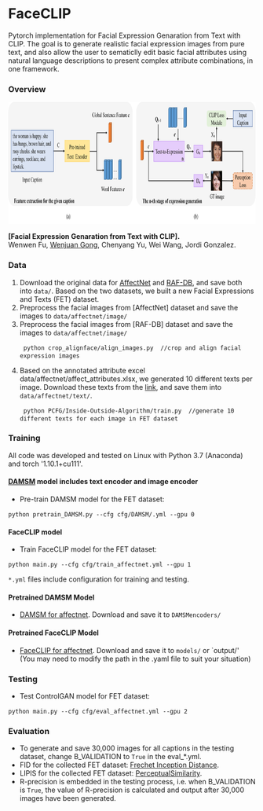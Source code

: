 # FaceCLIP 
Pytorch implementation for Facial Expression Genaration from Text with CLIP. The goal is to generate realistic facial expression images from pure text, and also allow the user to sematiclly edit basic facial attributes using natural language descriptions to present complex attribute combinations, in one framework. 

### Overview
<img src="archi.png" width="900px" height="248px"/>

**[Facial Expression Genaration from Text with CLIP].**  
Wenwen Fu, [Wenjuan Gong](https://www.wenjuangong.com/), Chenyang Yu, Wei Wang, Jordi Gonzalez.

### Data

1. Download the original data for [AffectNet](http://mohammadmahoor.com/affectnet/) and [RAF-DB](http://www.whdeng.cn/raf/model1.html), and save both into `data/`. Based on the two datasets, we built a new Facial Expressions and Texts (FET) dataset.
2. Preprocess the facial images from [AffectNet] dataset and save the images to `data/affectnet/image/`
3. Preprocess the facial images from [RAF-DB] dataset and save the images to `data/affectnet/image/`
   ```
    python crop_alignface/align_images.py  //crop and align facial expression images
    ```
4. Based on the annotated attribute excel data/affectnet/affect_attributes.xlsx, we generated 10 different texts per image. Download these texts from the [link](https://pan.baidu.com/s/1PsxyCYZNhWv89VGbZtLZfg?pwd=face), and save them into `data/affectnet/text/`.
   ```
    python PCFG/Inside-Outside-Algorithm/train.py  //generate 10 different texts for each image in FET dataset
    ``` 

### Training
All code was developed and tested on Linux with Python 3.7 (Anaconda) and torch '1.10.1+cu111'.

#### [DAMSM](https://github.com/taoxugit/AttnGAN) model includes text encoder and image encoder
- Pre-train DAMSM model for the FET dataset:
```
python pretrain_DAMSM.py --cfg cfg/DAMSM/.yml --gpu 0
```

#### FaceCLIP model 
- Train FaceCLIP model for the FET dataset:
```
python main.py --cfg cfg/train_affectnet.yml --gpu 1
```

`*.yml` files include configuration for training and testing.


#### Pretrained DAMSM Model
- [DAMSM for affectnet](https://pan.baidu.com/s/1E2qtCxeD42Pro7_g8PlbYw?pwd=face). Download and save it to `DAMSMencoders/`
#### Pretrained FaceCLIP Model
- [FaceCLIP for affectnet](https://pan.baidu.com/s/1b6_SEomQs2joISZ9qy5F_Q?pwd=face). Download and save it to `models/` or `output/'
(You may need to modify the path in the .yaml file to suit your situation)
### Testing
- Test ControlGAN model for FET dataset:
```
python main.py --cfg cfg/eval_affectnet.yml --gpu 2
```

### Evaluation

- To generate and save 30,000 images for all captions in the testing dataset, change B_VALIDATION to `True` in the eval_*.yml. 
- FID for the collected FET dataset: [Frechet Inception Distance](https://github.com/bioinf-jku/TTUR).
- LIPIS for the collected FET dataset: [PerceptualSimilarity](https://github.com/richzhang/PerceptualSimilarity).
- R-precision is embedded in the testing process, i.e. when B_VALIDATION is `True`, the value of R-precision is calculated and output after 30,000 images have been generated.


